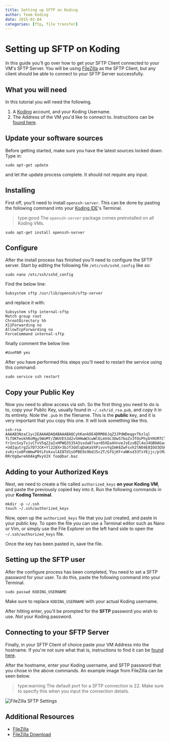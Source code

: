 ```yaml
---
title: Setting up SFTP on Koding
author: Team Koding
date: 2015-02-04
categories: [ftp, file transfer]
---
```


# Setting up SFTP on Koding

In this guide you'll go over how to get your SFTP Client connected to your VM's SFTP Server. You will be using [FileZilla][filezilla] as the SFTP Client, but any client should be able to connect to your SFTP Server successfully.

## What you will need

In this tutorial you will need the following.

1. A [Koding][koding] account, and your Koding Username.
2. The Address of the VM you'd like to connect to. Instructions can be [found here][vm address].

## Update your software sources
Before getting started, make sure you have the latest sources locked down. Type in:

```
sudo apt-get update
```

and let the update process complete. It should not require any input.

## Installing

First off, you'll need to install `openssh-server`. This can be done by pasting the following command into your [Koding IDE][ide]'s Terminal.

> type:good
> The `openssh-server` package comes preinstalled on all Koding VMs.

```
sudo apt-get install openssh-server
```

## Configure

After the install process has finished you'll need to configure the SFTP server. Start by editing the following file `/etc/ssh/sshd_config` like so:

```
sudo nano /etc/ssh/sshd_config
```

Find the below line:

```
Subsystem sftp /usr/lib/openssh/sftp-server
```

and replace it with:

```
Subsystem sftp internal-sftp
Match group root
ChrootDirectory %h
X11Forwarding no
AllowTcpForwarding no
ForceCommand internal-sftp
```

finally comment the below line:

```
#UsePAM yes
```

After you have performed this steps you'll need to restart the service using this command:

```
sudo service ssh restart
```

## Copy your Public Key

Now you need to allow access via ssh. So the first thing you need to do is to, copy your Public Key, usually found in `~/.ssh/id_rsa.pub`, and copy it in its entirety. Note the `.pub` in the filename. This is the **public** key, and it is very important that you copy this one. It will look something like this.

```
ssh-rsa AAAAB3NzaC1yc2EAAAADAQABAAABAQCyhKankDE4DRM86JqZ3JPdWDeqg+Tbzlql
TLfOKTeokhRoMgy5WoMY/ZWUVES3d2vSHHwW3cwWlELmVdc3Ow57boZv3fOsPhybYHVRTClX
Yr1ncSxyTvjvCfvV5q22aIxHPWQ353543ssda87sa+85XEa4VnveJsEzxBZl4oJ4GB0AGa48
+UdIqutrgZu7D7JCK+Yl228X+3bJf3ddlqDaKaVXPivvvYqImK6ZwFsxh2lNO4E8IOd3OSK9
zv6i+io8PxWmwP0tLFokxulAI8Td1sOPBE9s9bdJ5c2T/GfGjKF+aNKsd33TsYEjjc/plMZm
RRrOgQwre6OAkgMvyV2X foo@bar.baz
```

## Adding to your Authorized Keys

Next, we need to create a file called `authorized_keys` **on your Koding VM**, and paste the previously copied key into it. Run the following commands in your **Koding Terminal**.

```
mkdir -p ~/.ssh
touch ~/.ssh/authorized_keys
```

Now, open up the `authorized_keys` file that you just created, and paste in your public key. To open the file you can use a Terminal editor such as Nano or Vim, or simply use the File Explorer on the left hand side to open the `~/.ssh/authorized_keys` file.

Once the key has been pasted in, save the file.

## Setting up the SFTP user

After the configure process has been completed, You need to set a SFTP password for your user. To do this, paste the following command into your Terminal.

```
sudo passwd KODING_USERNAME
```

Make sure to replace `KODING_USERNAME` with your actual Koding username.

After hitting enter, you'll be prompted for the **SFTP** password you wish to use. *Not* your Koding password.

## Connecting to your SFTP Server

Finally, in your SFTP Client of choice paste your VM Address into the hostname. If you're not sure what that is, instructions to find it can be [found here][vm address].

After the hostname, enter your Koding username, and SFTP password that you chose in the above commands. An example image from FileZilla can be seen below.

> type:warning
> The default port for a SFTP connection is 22. Make sure to specify this when you input the connection details.

![FileZilla SFTP Settings](ftpsettings.png)

## Additional Resources

- [FileZilla](https://filezilla-project.org/)
- [FileZilla Download](https://filezilla-project.org/download.php?type=client)


[filezilla]: https://filezilla-project.org/
[download]: https://filezilla-project.org/download.php?type=client
[koding]: https://koding.com
[ide]: https://koding.com/IDE
[vm address]: /faq/vm-address
